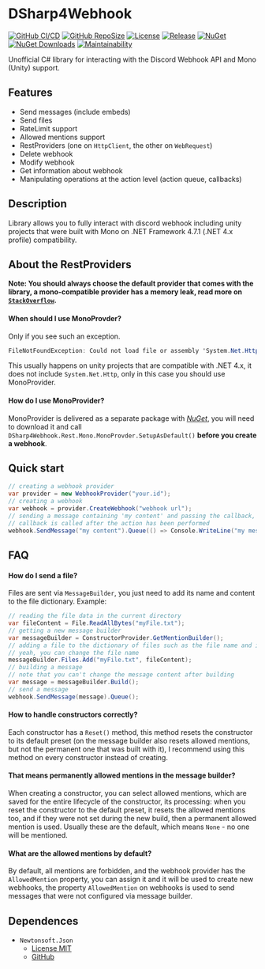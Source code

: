 # DSharp4Webhook
[![GitHub CI/CD](https://github.com/iRebbok/DSharp4Webhook/workflows/GitHub%20CI/CD/badge.svg)](https://github.com/iRebbok/DSharp4Webhook/actions/)
[![GitHub RepoSize](https://img.shields.io/github/repo-size/iRebbok/DSharp4Webhook)](https://github.com/iRebbok/DSharp4Webhook)
[![License](https://img.shields.io/badge/License-MIT-yellow.svg)](https://opensource.org/licenses/MIT)
[![Release](https://img.shields.io/github/v/release/iRebbok/DSharp4Webhook)](https://github.com/iRebbok/DSharp4Webhook/releases/latest)
[![NuGet](https://img.shields.io/nuget/v/DSharp4Webhook)](https://www.nuget.org/packages/DSharp4Webhook/)
[![NuGet Downloads](https://img.shields.io/nuget/dt/DSharp4Webhook)](https://www.nuget.org/packages/DSharp4Webhook/)
[![Maintainability](https://api.codeclimate.com/v1/badges/292ecc83bf76c922501c/maintainability)](https://codeclimate.com/github/iRebbok/DSharp4Webhook/maintainability)

Unofficial C# library for interacting with the Discord Webhook API and Mono (Unity) support.

## Features
- Send messages (include embeds)
- Send files
- RateLimit support
- Allowed mentions support
- RestProviders (one on `HttpClient`, the other on `WebRequest`)
- Delete webhook
- Modify webhook
- Get information about webhook
- Manipulating operations at the action level (action queue, callbacks)

## Description
Library allows you to fully interact with discord webhook including unity projects that were built with Mono on .NET Framework 4.7.1 (.NET 4.x profile) compatibility.

## About the RestProviders
**Note: You should always choose the default provider that comes with the library, a mono-compatible provider has a memory leak, read more on [`StackOverflow`](https://stackoverflow.com/a/34539083/13175172).**

#### When should I use MonoProvder?
Only if you see such an exception.
```cs
FileNotFoundException: Could not load file or assembly 'System.Net.Http, Version=4.0.0.0, Culture=neutral, PublicKeyToken=b03f5f7f11d50a3a' or one of its dependencies.
```
This usually happens on unity projects that are compatible with .NET 4.x, it does not include `System.Net.Http`, only in this case you should use MonoProvider.

#### How do I use MonoProvider?
MonoProvider is delivered as a separate package with [*NuGet*](https://www.nuget.org/packages/DSharp4Webhook.Rest.Mono/), you will need to download it and call `DSharp4Webhook.Rest.Mono.MonoProvder.SetupAsDefault()` **before you create a webhook**.

## Quick start
```csharp
// creating a webhook provider
var provider = new WebhookProvider("your.id");
// creating a webhook
var webhook = provider.CreateWebhook("webhook url");
// sending a message containing 'my content' and passing the callback,
// callback is called after the action has been performed
webhook.SendMessage("my content").Queue(() => Console.WriteLine("my message has been sent!"));
```

## FAQ

#### How do I send a file?
Files are sent via `MessageBuilder`, you just need to add its name and content to the file dictionary.
Example:
```csharp
// reading the file data in the current directory
var fileContent = File.ReadAllBytes("myFile.txt");
// getting a new message builder
var messageBuilder = ConstructorProvider.GetMentionBuilder();
// adding a file to the dictionary of files such as the file name and its content
// yeah, you can change the file name
messageBuilder.Files.Add("myFile.txt", fileContent);
// building a message
// note that you can't change the message content after building
var message = messageBuilder.Build();
// send a message
webhook.SendMessage(message).Queue();
```

#### How to handle constructors correctly?
Each constructor has a `Reset()` method, this method resets the constructor to its default preset (on the message builder also resets allowed mentions, but not the permanent one that was built with it), I recommend using this method on every constructor instead of creating.

#### That means permanently allowed mentions in the message builder?
When creating a constructor, you can select allowed mentions, which are saved for the entire lifecycle of the constructor, its processing: when you reset the constructor to the default preset, it resets the allowed mentions too, and if they were not set during the new build, then a permanent allowed mention is used.
Usually these are the default, which means `None` - no one will be mentioned.

#### What are the allowed mentions by default?
By default, all mentions are forbidden, and the webhook provider has the `AllowedMention` property, you can assign it and it will be used to create new webhooks, the property `AllowedMention` on webhooks is used to send messages that were not configured via message builder.

## Dependences
- `Newtonsoft.Json`
  - [License MIT](https://github.com/JamesNK/Newtonsoft.Json/blob/master/LICENSE.md)
  - [GitHub](https://github.com/JamesNK/Newtonsoft.Json)
